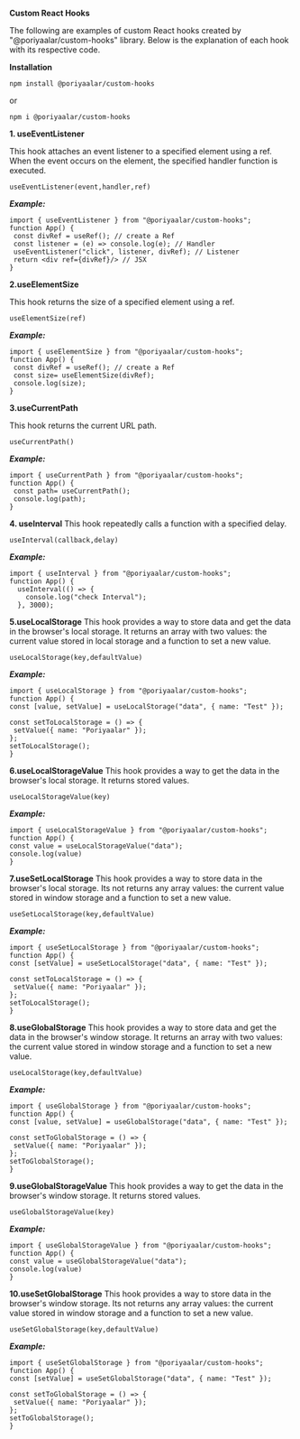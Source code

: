 **Custom React Hooks**

The following are examples of custom React hooks created by "@poriyaalar/custom-hooks" library. Below is the explanation of each hook with its respective code.

**Installation**
```
npm install @poriyaalar/custom-hooks
```

or
 
```
npm i @poriyaalar/custom-hooks 
```

**1. useEventListener**

This hook attaches an event listener to a specified element using a ref. When the event occurs on the element, the specified handler function is executed.
  ```
  useEventListener(event,handler,ref)
  ```
  ***Example:***
 ```
import { useEventListener } from "@poriyaalar/custom-hooks";
function App() {
  const divRef = useRef(); // create a Ref
  const listener = (e) => console.log(e); // Handler
  useEventListener("click", listener, divRef); // Listener
  return <div ref={divRef}/> // JSX
}
```

**2.useElementSize**

This hook returns the size of a specified element using a ref.
```
useElementSize(ref)
 ``` 
 ***Example:***
 ``` 
import { useElementSize } from "@poriyaalar/custom-hooks";
function App() {
  const divRef = useRef(); // create a Ref
  const size= useElementSize(divRef); 
  console.log(size);
}
```
**3.useCurrentPath**

This hook returns the current URL path.

```
useCurrentPath()
```
 ***Example:*** 
 ```
import { useCurrentPath } from "@poriyaalar/custom-hooks";
function App() {
  const path= useCurrentPath(); 
  console.log(path);
}
```

**4. useInterval**
This hook repeatedly calls a function with a specified delay.
```
useInterval(callback,delay)
```
  ***Example:***
  
```
import { useInterval } from "@poriyaalar/custom-hooks";
function App() {
  useInterval(() => {
    console.log("check Interval");
  }, 3000);
```

**5.useLocalStorage**
This hook provides a way to store data  and get the data in the browser's local storage. It returns an array with two values: the current value stored in local storage and a function to set a new value.
 ```
useLocalStorage(key,defaultValue)
   ```
  ***Example:***
   ```
import { useLocalStorage } from "@poriyaalar/custom-hooks";
function App() {
  const [value, setValue] = useLocalStorage("data", { name: "Test" });

  const setToLocalStorage = () => {
    setValue({ name: "Poriyaalar" });
  };
  setToLocalStorage();
}
 ```
**6.useLocalStorageValue**
This hook provides a way to  get the data in the browser's local storage. It returns  stored values.
 ```
useLocalStorageValue(key)
   ```
  ***Example:***
   ```
import { useLocalStorageValue } from "@poriyaalar/custom-hooks";
function App() {
  const value = useLocalStorageValue("data");
 console.log(value)
}
 ```

**7.useSetLocalStorage**
This hook provides a way to store data   in the browser's local storage. Its not returns any array  values: the current value stored in window storage and a function to set a new value.
 ```
useSetLocalStorage(key,defaultValue)
   ```
  ***Example:***
   ```
import { useSetLocalStorage } from "@poriyaalar/custom-hooks";
function App() {
  const [setValue] = useSetLocalStorage("data", { name: "Test" });

  const setToLocalStorage = () => {
    setValue({ name: "Poriyaalar" });
  };
  setToLocalStorage();
}
 ```

**8.useGlobalStorage**
This hook provides a way to store data and get the data in the browser's window storage. It returns an array with two values: the current value stored in window storage and a function to set a new value.
 ```
useLocalStorage(key,defaultValue)
   ```
  ***Example:***
   ```
import { useGlobalStorage } from "@poriyaalar/custom-hooks";
function App() {
  const [value, setValue] = useGlobalStorage("data", { name: "Test" });

  const setToGlobalStorage = () => {
    setValue({ name: "Poriyaalar" });
  };
  setToGlobalStorage();
  }
   ```
**9.useGlobalStorageValue**
This hook provides a way to  get the data in the browser's window storage. It returns  stored values.
 ```
useGlobalStorageValue(key)
   ```
  ***Example:***
   ```
import { useGlobalStorageValue } from "@poriyaalar/custom-hooks";
function App() {
  const value = useGlobalStorageValue("data");
 console.log(value)
}
 ```
**10.useSetGlobalStorage**
This hook provides a way to store data   in the browser's window storage. Its not returns any array  values: the current value stored in window storage and a function to set a new value.
 ```
useSetGlobalStorage(key,defaultValue)
   ```
  ***Example:***
   ```
import { useSetGlobalStorage } from "@poriyaalar/custom-hooks";
function App() {
  const [setValue] = useSetGlobalStorage("data", { name: "Test" });

  const setToGlobalStorage = () => {
    setValue({ name: "Poriyaalar" });
  };
  setToGlobalStorage();
}
 ```
